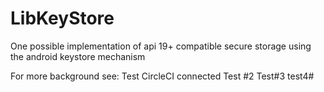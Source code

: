 # LibKeyStore

One possible implementation of api 19+ compatible secure storage using the android keystore mechanism

For more background see:
 Test CircleCI connected
 Test #2
 Test#3
 test4#







